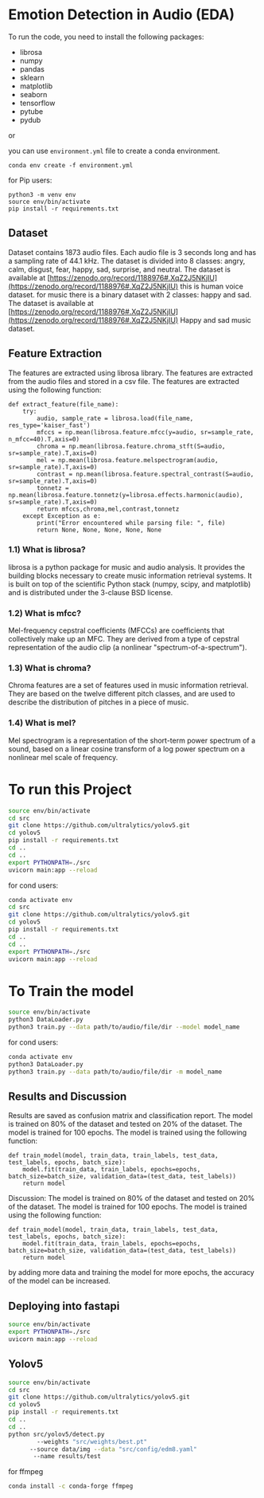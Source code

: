 # Emotion Detection in Audio (EDA)

To run the code, you need to install the following packages:

- librosa
- numpy
- pandas
- sklearn
- matplotlib
- seaborn
- tensorflow
- pytube
- pydub

or

you can use ```environment.yml``` file to create a conda environment.

    conda env create -f environment.yml

for Pip users:

    python3 -m venv env
    source env/bin/activate
    pip install -r requirements.txt

## Dataset

Dataset contains 1873 audio files. Each audio file is 3 seconds long and has a sampling rate of 44.1 kHz. The dataset is
divided into 8 classes: angry, calm, disgust, fear, happy, sad, surprise, and neutral. The dataset is available
at [https://zenodo.org/record/1188976#.XqZ2J5NKjIU](https://zenodo.org/record/1188976#.XqZ2J5NKjIU)
this is human voice dataset. for music there is a binary dataset with 2 classes: happy and sad. The dataset is available
at [https://zenodo.org/record/1188976#.XqZ2J5NKjIU](https://zenodo.org/record/1188976#.XqZ2J5NKjIU)
Happy and sad music dataset.

## Feature Extraction

The features are extracted using librosa library. The features are extracted from the audio files and stored in a csv
file. The features are extracted using the following function:

    def extract_feature(file_name):
        try:
            audio, sample_rate = librosa.load(file_name, res_type='kaiser_fast')
            mfccs = np.mean(librosa.feature.mfcc(y=audio, sr=sample_rate, n_mfcc=40).T,axis=0)
            chroma = np.mean(librosa.feature.chroma_stft(S=audio, sr=sample_rate).T,axis=0)
            mel = np.mean(librosa.feature.melspectrogram(audio, sr=sample_rate).T,axis=0)
            contrast = np.mean(librosa.feature.spectral_contrast(S=audio, sr=sample_rate).T,axis=0)
            tonnetz = np.mean(librosa.feature.tonnetz(y=librosa.effects.harmonic(audio), sr=sample_rate).T,axis=0)
            return mfccs,chroma,mel,contrast,tonnetz
        except Exception as e:
            print("Error encountered while parsing file: ", file)
            return None, None, None, None, None

### 1.1) What is librosa?

librosa is a python package for music and audio analysis.
It provides the building blocks necessary to create music information
retrieval systems. It is built on top of the scientific
Python stack (numpy, scipy, and matplotlib) and is distributed under the 3-clause BSD license.

### 1.2) What is mfcc?

Mel-frequency cepstral coefficients (MFCCs) are coefficients that
collectively make up an MFC. They are derived from a
type of cepstral representation of the audio clip (a nonlinear
"spectrum-of-a-spectrum").

### 1.3) What is chroma?

Chroma features are a set of features used in music information retrieval.
They are based on the twelve different pitch classes, and are
used to describe the distribution of pitches in a piece of music.

### 1.4) What is mel?

Mel spectrogram is a representation of the short-term power spectrum of a sound, based on a linear
cosine transform of a log power spectrum on a nonlinear mel scale of frequency.

# To run this Project

```bash
source env/bin/activate
cd src
git clone https://github.com/ultralytics/yolov5.git
cd yolov5
pip install -r requirements.txt
cd ..
cd ..
export PYTHONPATH=./src
uvicorn main:app --reload
```

for cond users:

```bash
conda activate env
cd src
git clone https://github.com/ultralytics/yolov5.git
cd yolov5
pip install -r requirements.txt
cd ..
cd ..
export PYTHONPATH=./src
uvicorn main:app --reload
```

# To Train the model

```bash
source env/bin/activate
python3 DataLoader.py
python3 train.py --data path/to/audio/file/dir --model model_name
```

for cond users:

```bash
conda activate env
python3 DataLoader.py
python3 train.py --data path/to/audio/file/dir -m model_name
```

## Results and Discussion

Results are saved as confusion matrix and classification report. The model is trained on 80% of the dataset and tested
on 20% of the dataset. The model is trained for 100 epochs. The model is trained using the following function:

    def train_model(model, train_data, train_labels, test_data, test_labels, epochs, batch_size):
        model.fit(train_data, train_labels, epochs=epochs, batch_size=batch_size, validation_data=(test_data, test_labels))
        return model

Discussion: The model is trained on 80% of the dataset and tested on 20% of the dataset. The model is trained for 100
epochs. The model is trained using the following function:

    def train_model(model, train_data, train_labels, test_data, test_labels, epochs, batch_size):
        model.fit(train_data, train_labels, epochs=epochs, batch_size=batch_size, validation_data=(test_data, test_labels))
        return model

by adding more data and training the model for more epochs, the accuracy of the model can be increased.

## Deploying into fastapi

```bash
source env/bin/activate
export PYTHONPATH=./src
uvicorn main:app --reload
```

## Yolov5

```bash
source env/bin/activate
cd src
git clone https://github.com/ultralytics/yolov5.git
cd yolov5
pip install -r requirements.txt
cd ..
cd ..
python src/yolov5/detect.py 
        --weights "src/weights/best.pt" 
      --source data/img --data "src/config/edm8.yaml"
       --name results/test
```

for ffmpeg 
```bash
conda install -c conda-forge ffmpeg
```